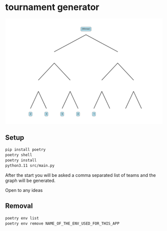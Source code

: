 # tournament generator

![tournament image example](./tournament_tree.png)


## Setup
```bash
pip install poetry
poetry shell
poetry install
python3.11 src/main.py
```

After the start you will be asked a comma separated list of teams and the graph will be generated.

Open to any ideas

## Removal
```bash
poetry env list
poetry env remove NAME_OF_THE_ENV_USED_FOR_THIS_APP
```
